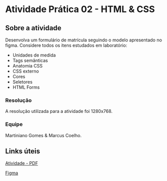 # Atividade Prática 02 - HTML & CSS

## Sobre a atividade

Desenvolva um formulário de matrícula seguindo o modelo apresentado no figma. Considere todos os itens estudados em laboratório:

- Unidades de medida 
- Tags semânticas 
- Anatomia CSS 
- CSS externo 
- Cores 
- Seletores 
- HTML Forms

### Resolução

A resolução utilizada para a atividade foi 1280x768.

### Equipe

Martiniano Gomes & Marcus Coelho.

## Links úteis

[Atividade - PDF](https://sigaa.unifesspa.edu.br/sigaa/verFoto?idArquivo=951363&key=353d6ccee81fee2858c0ed6885d23bd1)

[Figma](https://www.figma.com/design/4sTWW5kkxJM59qIxR2IUXP/Formul%C3%A1rio-de-matr%C3%ADcula--Community-?node-id=3-376&t=TP829ZPlMpJzfBZc-1)